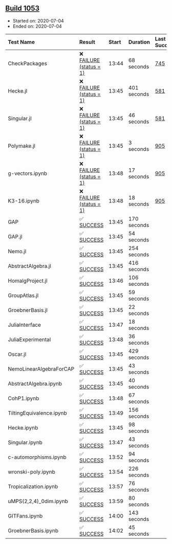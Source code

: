 ## [Build 1053](https://oscarci.mathematik.uni-kl.de/job/oscar-julia-1.4/1053/)

* Started on: 2020-07-04
* Ended on: 2020-07-04

| Test Name    | Result | Start | Duration | Last Success | First Failure |
|:-------------|:-------|:------|:---------|:-------------|:--------------|
| CheckPackages | ❌ [FAILURE (status = 1)](https://oscarci.mathematik.uni-kl.de/job/oscar-julia-1.4/1053/artifact/logs/build-1053/CheckPackages.log) | 13:44 | 68 seconds | [745](https://oscarci.mathematik.uni-kl.de/job/oscar-julia-1.4/745/) | [746](https://oscarci.mathematik.uni-kl.de/job/oscar-julia-1.4/746/) |
| Hecke.jl | ❌ [FAILURE (status = 1)](https://oscarci.mathematik.uni-kl.de/job/oscar-julia-1.4/1053/artifact/logs/build-1053/Hecke.jl.log) | 13:45 | 401 seconds | [581](https://oscarci.mathematik.uni-kl.de/job/oscar-julia-1.4/581/) | [582](https://oscarci.mathematik.uni-kl.de/job/oscar-julia-1.4/582/) |
| Singular.jl | ❌ [FAILURE (status = 1)](https://oscarci.mathematik.uni-kl.de/job/oscar-julia-1.4/1053/artifact/logs/build-1053/Singular.jl.log) | 13:45 | 46 seconds | [581](https://oscarci.mathematik.uni-kl.de/job/oscar-julia-1.4/581/) | [582](https://oscarci.mathematik.uni-kl.de/job/oscar-julia-1.4/582/) |
| Polymake.jl | ❌ [FAILURE (status = 1)](https://oscarci.mathematik.uni-kl.de/job/oscar-julia-1.4/1053/artifact/logs/build-1053/Polymake.jl.log) | 13:45 | 3 seconds | [905](https://oscarci.mathematik.uni-kl.de/job/oscar-julia-1.4/905/) | [907](https://oscarci.mathematik.uni-kl.de/job/oscar-julia-1.4/907/) |
| g-vectors.ipynb | ❌ [FAILURE (status = 1)](https://oscarci.mathematik.uni-kl.de/job/oscar-julia-1.4/1053/artifact/logs/build-1053/g-vectors.ipynb.log) | 13:48 | 17 seconds | [905](https://oscarci.mathematik.uni-kl.de/job/oscar-julia-1.4/905/) | [907](https://oscarci.mathematik.uni-kl.de/job/oscar-julia-1.4/907/) |
| K3-16.ipynb | ❌ [FAILURE (status = 1)](https://oscarci.mathematik.uni-kl.de/job/oscar-julia-1.4/1053/artifact/logs/build-1053/K3-16.ipynb.log) | 13:48 | 18 seconds | [905](https://oscarci.mathematik.uni-kl.de/job/oscar-julia-1.4/905/) | [907](https://oscarci.mathematik.uni-kl.de/job/oscar-julia-1.4/907/) |
| GAP | ✅ [SUCCESS](https://oscarci.mathematik.uni-kl.de/job/oscar-julia-1.4/1053/artifact/logs/build-1053/GAP.log) | 13:45 | 170 seconds |  |  |
| GAP.jl | ✅ [SUCCESS](https://oscarci.mathematik.uni-kl.de/job/oscar-julia-1.4/1053/artifact/logs/build-1053/GAP.jl.log) | 13:45 | 54 seconds |  |  |
| Nemo.jl | ✅ [SUCCESS](https://oscarci.mathematik.uni-kl.de/job/oscar-julia-1.4/1053/artifact/logs/build-1053/Nemo.jl.log) | 13:45 | 254 seconds |  |  |
| AbstractAlgebra.jl | ✅ [SUCCESS](https://oscarci.mathematik.uni-kl.de/job/oscar-julia-1.4/1053/artifact/logs/build-1053/AbstractAlgebra.jl.log) | 13:45 | 416 seconds |  |  |
| HomalgProject.jl | ✅ [SUCCESS](https://oscarci.mathematik.uni-kl.de/job/oscar-julia-1.4/1053/artifact/logs/build-1053/HomalgProject.jl.log) | 13:46 | 106 seconds |  |  |
| GroupAtlas.jl | ✅ [SUCCESS](https://oscarci.mathematik.uni-kl.de/job/oscar-julia-1.4/1053/artifact/logs/build-1053/GroupAtlas.jl.log) | 13:45 | 59 seconds |  |  |
| GroebnerBasis.jl | ✅ [SUCCESS](https://oscarci.mathematik.uni-kl.de/job/oscar-julia-1.4/1053/artifact/logs/build-1053/GroebnerBasis.jl.log) | 13:45 | 22 seconds |  |  |
| JuliaInterface | ✅ [SUCCESS](https://oscarci.mathematik.uni-kl.de/job/oscar-julia-1.4/1053/artifact/logs/build-1053/JuliaInterface.log) | 13:47 | 18 seconds |  |  |
| JuliaExperimental | ✅ [SUCCESS](https://oscarci.mathematik.uni-kl.de/job/oscar-julia-1.4/1053/artifact/logs/build-1053/JuliaExperimental.log) | 13:48 | 36 seconds |  |  |
| Oscar.jl | ✅ [SUCCESS](https://oscarci.mathematik.uni-kl.de/job/oscar-julia-1.4/1053/artifact/logs/build-1053/Oscar.jl.log) | 13:45 | 429 seconds |  |  |
| NemoLinearAlgebraForCAP | ✅ [SUCCESS](https://oscarci.mathematik.uni-kl.de/job/oscar-julia-1.4/1053/artifact/logs/build-1053/NemoLinearAlgebraForCAP.log) | 13:45 | 43 seconds |  |  |
| AbstractAlgebra.ipynb | ✅ [SUCCESS](https://oscarci.mathematik.uni-kl.de/job/oscar-julia-1.4/1053/artifact/logs/build-1053/AbstractAlgebra.ipynb.log) | 13:45 | 40 seconds |  |  |
| CohP1.ipynb | ✅ [SUCCESS](https://oscarci.mathematik.uni-kl.de/job/oscar-julia-1.4/1053/artifact/logs/build-1053/CohP1.ipynb.log) | 13:48 | 67 seconds |  |  |
| TiltingEquivalence.ipynb | ✅ [SUCCESS](https://oscarci.mathematik.uni-kl.de/job/oscar-julia-1.4/1053/artifact/logs/build-1053/TiltingEquivalence.ipynb.log) | 13:49 | 156 seconds |  |  |
| Hecke.ipynb | ✅ [SUCCESS](https://oscarci.mathematik.uni-kl.de/job/oscar-julia-1.4/1053/artifact/logs/build-1053/Hecke.ipynb.log) | 13:45 | 98 seconds |  |  |
| Singular.ipynb | ✅ [SUCCESS](https://oscarci.mathematik.uni-kl.de/job/oscar-julia-1.4/1053/artifact/logs/build-1053/Singular.ipynb.log) | 13:47 | 43 seconds |  |  |
| c-automorphisms.ipynb | ✅ [SUCCESS](https://oscarci.mathematik.uni-kl.de/job/oscar-julia-1.4/1053/artifact/logs/build-1053/c-automorphisms.ipynb.log) | 13:52 | 94 seconds |  |  |
| wronski-poly.ipynb | ✅ [SUCCESS](https://oscarci.mathematik.uni-kl.de/job/oscar-julia-1.4/1053/artifact/logs/build-1053/wronski-poly.ipynb.log) | 13:54 | 226 seconds |  |  |
| Tropicalization.ipynb | ✅ [SUCCESS](https://oscarci.mathematik.uni-kl.de/job/oscar-julia-1.4/1053/artifact/logs/build-1053/Tropicalization.ipynb.log) | 13:57 | 76 seconds |  |  |
| uMPS(2,2,4)_0dim.ipynb | ✅ [SUCCESS](https://oscarci.mathematik.uni-kl.de/job/oscar-julia-1.4/1053/artifact/logs/build-1053/uMPS-2-2-4-_0dim.ipynb.log) | 13:59 | 80 seconds |  |  |
| GITFans.ipynb | ✅ [SUCCESS](https://oscarci.mathematik.uni-kl.de/job/oscar-julia-1.4/1053/artifact/logs/build-1053/GITFans.ipynb.log) | 14:00 | 143 seconds |  |  |
| GroebnerBasis.ipynb | ✅ [SUCCESS](https://oscarci.mathematik.uni-kl.de/job/oscar-julia-1.4/1053/artifact/logs/build-1053/GroebnerBasis.ipynb.log) | 14:02 | 45 seconds |  |  |
